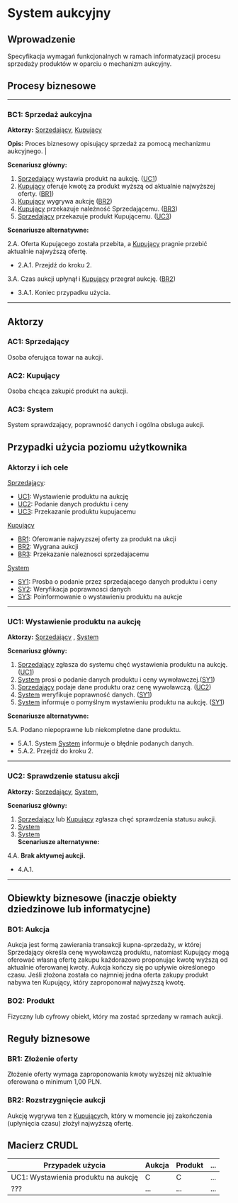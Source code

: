 # System aukcyjny

## Wprowadzenie

Specyfikacja wymagań funkcjonalnych w ramach informatyzacji procesu sprzedaży produktów w oparciu o mechanizm aukcyjny. 

## Procesy biznesowe

---
<a id="bc1"></a>
### BC1: Sprzedaż aukcyjna 

**Aktorzy:** [Sprzedający](#ac1), [Kupujący](#ac2)

**Opis:** Proces biznesowy opisujący sprzedaż za pomocą mechanizmu aukcyjnego. |

**Scenariusz główny:**
1. [Sprzedający](#ac1) wystawia produkt na aukcję. ([UC1](#uc1))
2. [Kupujący](#ac2) oferuje kwotę za produkt wyższą od aktualnie najwyższej oferty. ([BR1](#br1))
3. [Kupujący](#ac2) wygrywa aukcję ([BR2](#br2))
4. [Kupujący](#ac2) przekazuje należność Sprzedającemu. ([BR3](#br3))
5. [Sprzedający](#ac1) przekazuje produkt Kupującemu. ([UC3](#uc3))

**Scenariusze alternatywne:** 

2.A. Oferta Kupującego została przebita, a [Kupujący](#ac2) pragnie przebić aktualnie najwyższą ofertę.
* 2.A.1. Przejdź do kroku 2.

3.A. Czas aukcji upłynął i [Kupujący](#ac2) przegrał aukcję. ([BR2](#br2))
* 3.A.1. Koniec przypadku użycia.

---

## Aktorzy

<a id="ac1"></a>
### AC1: Sprzedający

Osoba oferująca towar na aukcji.

<a id="ac2"></a>
### AC2: Kupujący

Osoba chcąca zakupić produkt na aukcji.

<a id="ac3"></a>
### AC3: System

System sprawdzający, poprawność danych i ogólna obsluga aukcji.

## Przypadki użycia poziomu użytkownika

### Aktorzy i ich cele

[Sprzedający](#ac1):
* [UC1](#uc1): Wystawienie produktu na aukcję
* [UC2](#uc2): Podanie danych produktu i ceny
* [UC3](#uc3): Przekazanie produktu kupujacemu

[Kupujący](#ac2)
* [BR1](#br1): Oferowanie najwyzszej oferty za produkt na ukcji
* [BR2](#br2): Wygrana aukcji
* [BR3](#br3): Przekazanie naleznosci sprzedajacemu


[System](#ac3)
* [SY1](#sy1): Prosba o podanie przez sprzedajacego danych produktu i ceny
* [SY2](#sy2): Weryfikacja poprawnosci danych
* [SY3](#sy3): Poinformowanie o wystawieniu produktu na aukcje
---
<a id="uc1"></a>
### UC1: Wystawienie produktu na aukcję

**Aktorzy:** [Sprzedający](#ac1) , [System](#ac3) 

**Scenariusz główny:**
1. [Sprzedający](#ac1) zgłasza do systemu chęć wystawienia produktu na aukcję.   ([UC1](#uc1))
2. [System](#ac3) prosi o podanie danych produktu i ceny wywoławczej.([SY1](#sy1))
3. [Sprzedający](#ac1) podaje dane produktu oraz cenę wywoławczą. ([UC2](#uc2))
4. [System](#ac3) weryfikuje poprawność danych. ([SY1](#sy1))
5. [System](#ac3) informuje o pomyślnym wystawieniu produktu na aukcję. ([SY1](#sy1))

**Scenariusze alternatywne:** 

5.A. Podano niepoprawne lub niekompletne dane produktu.
* 5.A.1. System [System](#ac3) informuje o błędnie podanych danych.
* 5.A.2. Przejdź do kroku 2.

---

<a id="uc2"></a>
### UC2: Sprawdzenie statusu akcji

**Aktorzy:** [Sprzedający](#ac1), [System](#ac3), 

**Scenariusz główny:**
1. [Sprzedający](#ac1) lub [Kupujący](#ac2) zgłasza chęć sprawdzenia statusu aukcji.
2. [System](#ac3)  
3. [System](#ac3)  
**Scenariusze alternatywne:** 

4.A. **Brak aktywnej aukcji.**
   * 4.A.1.

---

## Obiewkty biznesowe (inaczje obiekty dziedzinowe lub informatycjne)

### BO1: Aukcja

Aukcja jest formą zawierania transakcji kupna-sprzedaży, w której Sprzedający określa cenę wywoławczą produktu, natomiast Kupujący mogą oferować własną ofertę zakupu każdorazowo proponując kwotę wyższą od aktualnie oferowanej kwoty. Aukcja kończy się po upływie określonego czasu. Jeśli złożona została co najmniej jedna oferta zakupy produkt nabywa ten Kupujący, który zaproponował najwyższą kwotę. 

### BO2: Produkt

Fizyczny lub cyfrowy obiekt, który ma zostać sprzedany w ramach aukcji.

## Reguły biznesowe

<a id="br1"></a>
### BR1: Złożenie oferty

Złożenie oferty wymaga zaproponowania kwoty wyższej niż aktualnie oferowana o minimum 1,00 PLN.


<a id="br2"></a>
### BR2: Rozstrzygnięcie aukcji

Aukcję wygrywa ten z [Kupujący](#ac2)ch, który w momencie jej zakończenia (upłynięcia czasu) złożył najwyższą ofertę.

## Macierz CRUDL


| Przypadek użycia                                  | Aukcja | Produkt | ... |
| ------------------------------------------------- | ------ | ------- | --- |
| UC1: Wystawienia produktu na aukcję               |    C   |    C    | ... |
| ???                                               |  ...   |  ...    | ... |


